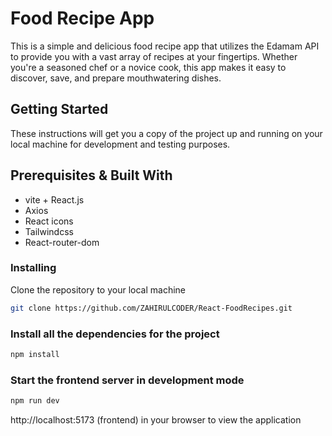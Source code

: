 # Food Recipe App

This is a simple and delicious food recipe app that utilizes the Edamam API to provide you with a vast array of recipes at your fingertips. Whether you're a seasoned chef or a novice cook, this app makes it easy to discover, save, and prepare mouthwatering dishes.

## Getting Started

These instructions will get you a copy of the project up and running on your local machine for development and testing purposes.

## Prerequisites & Built With

- vite + React.js
- Axios
- React icons
- Tailwindcss
- React-router-dom

### Installing

Clone the repository to your local machine

```bash
git clone https://github.com/ZAHIRULCODER/React-FoodRecipes.git

```

### Install all the dependencies for the project

```bash
npm install
```

### Start the frontend server in development mode

```bash
npm run dev
```

http://localhost:5173 (frontend) in your browser to view the application
